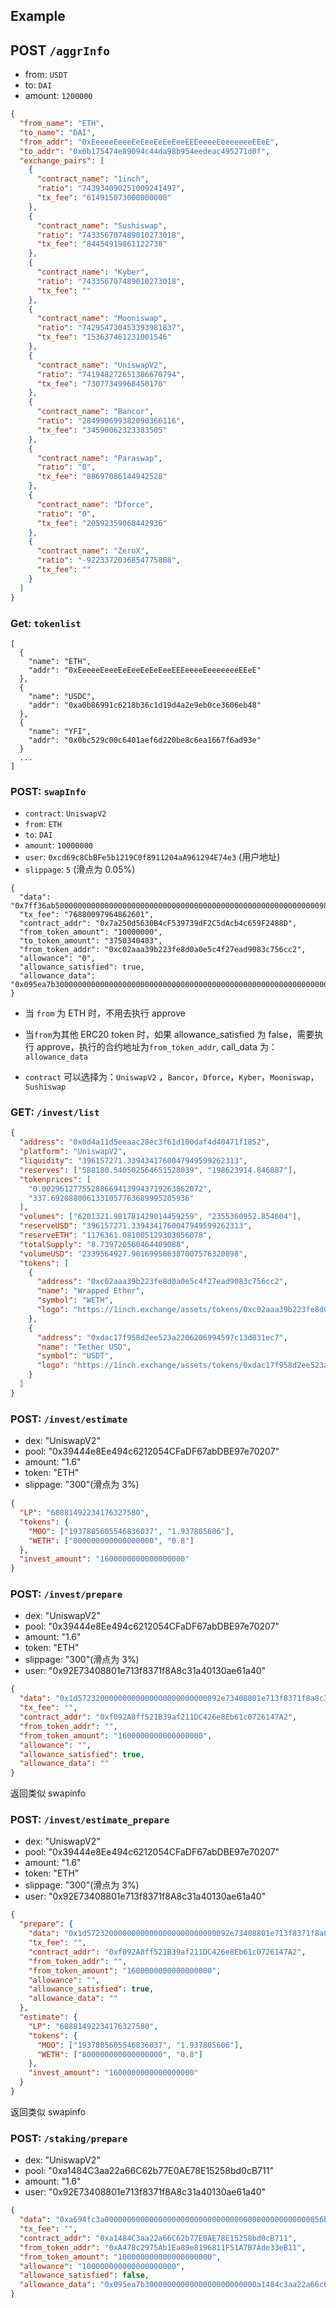 ## Example

## POST `/aggrInfo`

- from: `USDT`
- to: `DAI`
- amount: `1200000`

```json
{
  "from_name": "ETH",
  "to_name": "DAI",
  "from_addr": "0xEeeeeEeeeEeEeeEeEeEeeEEEeeeeEeeeeeeeEEeE",
  "to_addr": "0x6b175474e89094c44da98b954eedeac495271d0f",
  "exchange_pairs": [
    {
      "contract_name": "1inch",
      "ratio": "743934090251009241497",
      "tx_fee": "614915073000000000"
    },
    {
      "contract_name": "Sushiswap",
      "ratio": "743356707489010273018",
      "tx_fee": "84454919861122738"
    },
    {
      "contract_name": "Kyber",
      "ratio": "743356707489010273018",
      "tx_fee": ""
    },
    {
      "contract_name": "Mooniswap",
      "ratio": "742954730453393981837",
      "tx_fee": "153637461231001546"
    },
    {
      "contract_name": "UniswapV2",
      "ratio": "741948272651386670794",
      "tx_fee": "73077349968450170"
    },
    {
      "contract_name": "Bancor",
      "ratio": "284990699382090366116",
      "tx_fee": "34590062323383505"
    },
    {
      "contract_name": "Paraswap",
      "ratio": "0",
      "tx_fee": "88697086144942528"
    },
    {
      "contract_name": "Dforce",
      "ratio": "0",
      "tx_fee": "20592359068442936"
    },
    {
      "contract_name": "ZeroX",
      "ratio": "-9223372036854775808",
      "tx_fee": ""
    }
  ]
}
```

### Get: `tokenlist`

```
[
  {
    "name": "ETH",
    "addr": "0xEeeeeEeeeEeEeeEeEeEeeEEEeeeeEeeeeeeeEEeE"
  },
  {
    "name": "USDC",
    "addr": "0xa0b86991c6218b36c1d19d4a2e9eb0ce3606eb48"
  },
  {
    "name": "YFI",
    "addr": "0x0bc529c00c6401aef6d220be8c6ea1667f6ad93e"
  }
  ...
]
```

### POST: `swapInfo`

- `contract`: `UniswapV2`
- `from`: `ETH`
- `to`: `DAI`
- `amount`: `10000000`
- `user`: `0xcd69c8CbBFe5b1219C0f8911204aA961294E74e3` (用户地址)
- `slippage`: `5` (滑点为 0.05%)

```
{
  "data": "0x7ff36ab500000000000000000000000000000000000000000000000000000000009882f80000000000000000000000000000000000000000000000000000000000000080000000000000000000000000cd69c8cbbfe5b1219c0f8911204aa961294e74e3000000000000000000000000000000000000000000000000000000005f6304ff0000000000000000000000000000000000000000000000000000000000000002000000000000000000000000c02aaa39b223fe8d0a0e5c4f27ead9083c756cc20000000000000000000000006b175474e89094c44da98b954eedeac495271d0f",
  "tx_fee": "76880097964862601",
  "contract_addr": "0x7a250d5630B4cF539739dF2C5dAcb4c659F2488D",
  "from_token_amount": "10000000",
  "to_token_amount": "3750340403",
  "from_token_addr": "0xc02aaa39b223fe8d0a0e5c4f27ead9083c756cc2",
  "allowance": "0",
  "allowance_satisfied": true,
  "allowance_data": "0x095ea7b300000000000000000000000000000000000000000000000000000000000000000000000000000000000000000000000000000000000000000000000000989680"
}
```

- 当 `from` 为 ETH 时，不用去执行 approve

- 当`from`为其他 ERC20 token 时，如果 allowance_satisfied 为 false，需要执行 approve，执行的合约地址为`from_token_addr`, call_data 为：`allowance_data`
- `contract` 可以选择为：`UniswapV2` ，`Bancor`，`Dforce`，`Kyber`，`Mooniswap`，`Sushiswap`

### GET: `/invest/list`

```json
{
  "address": "0x0d4a11d5eeaac28ec3f61d100daf4d40471f1852",
  "platform": "UniswapV2",
  "liquidity": "396157271.3394341760047949599262313",
  "reserves": ["588180.540502564651528039", "198623914.846887"],
  "tokenprices": [
    "0.002961277552886694139943719263862072",
    "337.6920880061331057763689995205936"
  ],
  "volumes": ["6201321.981781429014459259", "2355360952.854604"],
  "reserveUSD": "396157271.3394341760047949599262313",
  "reserveETH": "1176361.081005129303056078",
  "totalSupply": "8.739720560464409088",
  "volumeUSD": "2339564927.901699586387007576320898",
  "tokens": [
    {
      "address": "0xc02aaa39b223fe8d0a0e5c4f27ead9083c756cc2",
      "name": "Wrapped Ether",
      "symbol": "WETH",
      "logo": "https://1inch.exchange/assets/tokens/0xc02aaa39b223fe8d0a0e5c4f27ead9083c756cc2.png"
    },
    {
      "address": "0xdac17f958d2ee523a2206206994597c13d831ec7",
      "name": "Tether USD",
      "symbol": "USDT",
      "logo": "https://1inch.exchange/assets/tokens/0xdac17f958d2ee523a2206206994597c13d831ec7.png"
    }
  ]
}
```

### POST: `/invest/estimate`

- dex: "UniswapV2"
- pool: "0x39444e8Ee494c6212054CFaDF67abDBE97e70207"
- amount: "1.6"
- token: "ETH"
- slippage: "300"(滑点为 3%)

```json
{
  "LP": "60881492234176327580",
  "tokens": {
    "MOO": ["1937805605546836037", "1.937805606"],
    "WETH": ["800000000000000000", "0.8"]
  },
  "invest_amount": "1600000000000000000"
}
```

### POST: `/invest/prepare`

- dex: "UniswapV2"
- pool: "0x39444e8Ee494c6212054CFaDF67abDBE97e70207"
- amount: "1.6"
- token: "ETH"
- slippage: "300"(滑点为 3%)
- user: "0x92E73408801e713f8371f8A8c31a40130ae61a40"

```json
{
  "data": "0x1d57232000000000000000000000000092e73408801e713f8371f8a8c31a40130ae61a400000000000000000000000000000000000000000000000000000000000000000000000000000000000000000b93152b59e65a6de8d3464061bcc1d68f6749f98000000000000000000000000c778417e063141139fce010982780140aa0cd5ab00000000000000000000000000000000000000000000000016345785d8a000000000000000000000000000000000000000000000000000000000000000000000",
  "tx_fee": "",
  "contract_addr": "0xf092A8ff521B39af211DC426e8Eb61c0726147A2",
  "from_token_addr": "",
  "from_token_amount": "1600000000000000000",
  "allowance": "",
  "allowance_satisfied": true,
  "allowance_data": ""
}
```

返回类似 swapinfo

### POST: `/invest/estimate_prepare`

- dex: "UniswapV2"
- pool: "0x39444e8Ee494c6212054CFaDF67abDBE97e70207"
- amount: "1.6"
- token: "ETH"
- slippage: "300"(滑点为 3%)
- user: "0x92E73408801e713f8371f8A8c31a40130ae61a40"

```json
{
  "prepare": {
    "data": "0x1d57232000000000000000000000000092e73408801e713f8371f8a8c31a40130ae61a400000000000000000000000000000000000000000000000000000000000000000000000000000000000000000b93152b59e65a6de8d3464061bcc1d68f6749f98000000000000000000000000c778417e063141139fce010982780140aa0cd5ab00000000000000000000000000000000000000000000000016345785d8a000000000000000000000000000000000000000000000000000000000000000000000",
    "tx_fee": "",
    "contract_addr": "0xf092A8ff521B39af211DC426e8Eb61c0726147A2",
    "from_token_addr": "",
    "from_token_amount": "1600000000000000000",
    "allowance": "",
    "allowance_satisfied": true,
    "allowance_data": ""
  },
  "estimate": {
    "LP": "60881492234176327580",
    "tokens": {
      "MOO": ["1937805605546836037", "1.937805606"],
      "WETH": ["800000000000000000", "0.8"]
    },
    "invest_amount": "1600000000000000000"
  }
}
```

返回类似 swapinfo

### POST: `/staking/prepare`

- dex: "UniswapV2"
- pool: "0xa1484C3aa22a66C62b77E0AE78E15258bd0cB711"
- amount: "1.6"
- user: "0x92E73408801e713f8371f8A8c31a40130ae61a40"

```json
{
  "data": "0xa694fc3a0000000000000000000000000000000000000000000000056bc75e2d63100000",
  "tx_fee": "",
  "contract_addr": "0xa1484C3aa22a66C62b77E0AE78E15258bd0cB711",
  "from_token_addr": "0xA478c2975Ab1Ea89e8196811F51A7B7Ade33eB11",
  "from_token_amount": "100000000000000000000",
  "allowance": "100000000000000000000",
  "allowance_satisfied": false,
  "allowance_data": "0x095ea7b3000000000000000000000000a1484c3aa22a66c62b77e0ae78e15258bd0cb7110000000000000000000000000000000000000000000000056bc75e2d63100000"
}
```
